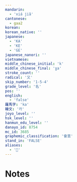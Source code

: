 ```yaml
---
mandarin:
  - 'xiá jiǎ'
cantonese:
  - gaa2
korean:
korean_native: ''
japanese:
  - 'KA'
  - 'KE'
  - 'GE'
japanese_nanori: ''
vietnamese:
middle_chinese_initial: 'k'
middle_chinese_final: 'ɣa'
stroke_count: ''
radical: '又'
skip_number: '1-5-4'
grade_level: '名'
pos: ''
english:
  - 'false'
羅馬字: 'ka'
韓文: '카'
joyo_level: ''
hsk_level: ''
hanmun_edu_level: ''
danayo_id: 8754
mc_id: 3685
graphemic_classification: '會意'
stand_in: 'FALSE'
aliases:
  - '𠭊'
---
```


# Notes
